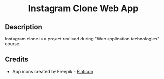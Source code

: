 <h1 align="center">Instagram Clone Web App </h1>

## Description
Instagram clone is a project realised during "Web application technologies" course.

## Credits
- App icons created by Freepik - [Flaticon](https://www.flaticon.com/free-icons/app)